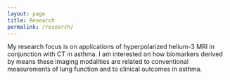 ```yaml
---
layout: page
title: Research
permalink: /research/
---
```


My research focus is on applications of hyperpolarized helium-3 MRI in conjunction with CT in asthma. I am interested on how biomarkers derived by means these imaging modalities are related to conventional measurements of lung function and to clinical outcomes in asthma. 
